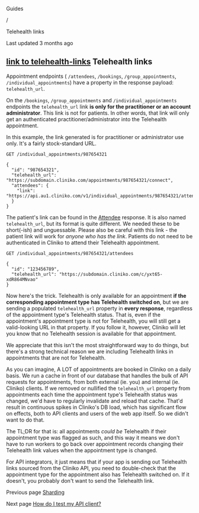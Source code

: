 Guides

/

Telehealth links

Last updated 3 months ago

## [link  to telehealth-links](https://docs.api.cliniko.com/guides/telehealth_links\#telehealth-links) Telehealth links

Appointment endpoints ( `/attendees`, `/bookings`, `/group_appointments`, `/individual_appointments`) have a property in the response payload: `telehealth_url`.

On the `/bookings`, `/group_appointments` and `/individual_appointments` endpoints the `telehealth_url` link **is only for the practitioner or an account administrator**. This link is not for patients. In other words, that link will only get an authenticated practitioner/administrator into the Telehealth appointment.

In this example, the link generated is for practitioner or administrator use only. It's a fairly stock-standard URL.

```
GET /individual_appointments/987654321

{
  "id": "987654321",
  "telehealth_url": "https://subdomain.cliniko.com/appointments/987654321/connect",
  "attendees": {
    "link": "https://api.au1.cliniko.com/v1/individual_appointments/987654321/attendees"
  }
}

```

The patient's link can be found in the [Attendee](https://docs.api.cliniko.com/openapi/Attendee) response. It is also named `telehealth_url`, but its format is quite different. We needed these to be short(-ish) and unguessable. Please also be careful with this link - the patient link will work for _anyone who has the link_. Patients do not need to be authenticated in Cliniko to attend their Telehealth appointment.

```
GET /individual_appointments/987654321/attendees

{
  "id": "123456789",
  "telehealth_url": "https://subdomain.cliniko.com/c/yxt65-xdR864MNvao"
}

```

Now here's the trick. Telehealth is only available for an appointment **if the corresponding appointment type has Telehealth switched on**, but we are sending a populated `telehealth_url` property in **every response**, regardless of the appointment type's Telehealth status. That is, even if the appointment's appointment type is not for Telehealth, you will still get a valid-looking URL in that property. If you follow it, however, Cliniko will let you know that no Telehealth session is available for that appointment.

We appreciate that this isn't the most straightforward way to do things, but there's a strong technical reason we are including Telehealth links in appointments that are not for Telehealth.

As you can imagine, A LOT of appointments are booked in Cliniko on a daily basis. We run a cache in front of our database that handles the bulk of API requests for appointments, from both external (ie. you) and internal (ie. Cliniko) clients. If we removed or nullified the `telehealth_url` property from appointments each time the appointment type's Telehealth status was changed, we'd have to regularly invalidate and reload that cache. That'd result in continuous spikes in Cliniko's DB load, which has significant flow on effects, both to API clients and users of the web app itself. So we didn't want to do that.

The TL;DR for that is: all appointments _could be_ Telehealth if their appointment type was flagged as such, and this way it means we don't have to run workers to go back over appointment records changing their Telehealth link values when the appointment type is changed.

For API integrators, it just means that if your app is sending out Telehealth links sourced from the Cliniko API, you need to double-check that the appointment type for the appointment also has Telehealth switched on. If it doesn't, you probably don't want to send the Telehealth link.

Previous page [Sharding](https://docs.api.cliniko.com/guides/sharding)

Next page [How do I test my API client?](https://docs.api.cliniko.com/guides/testing_api_client_tls)